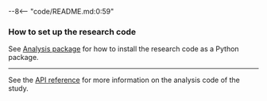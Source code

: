 --8<-- "code/README.md:0:59"

### How to set up the research code

See [Analysis package](package.md) for how to install the research code as a Python package.

---

See the [API reference](reference/index.md) for more information on the analysis code of the study.
